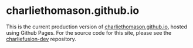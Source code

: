 # charliethomason.github.io

This is the current production version of [charliethomason.github.io](http://charliethomason.github.io), hosted using Github Pages. For the source code for this site, please see the [charliefusion-dev](https://github.com/charliethomason/charliefusion-dev) repository.